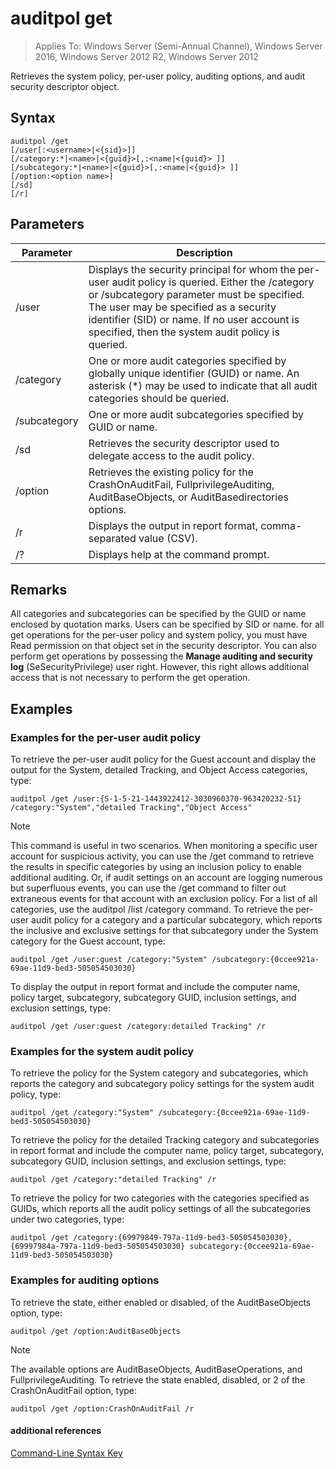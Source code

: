 # auditpol get

>Applies To: Windows Server (Semi-Annual Channel), Windows Server 2016, Windows Server 2012 R2, Windows Server 2012

Retrieves the system policy, per-user policy, auditing options, and audit security descriptor object.

## Syntax
```
auditpol /get 
[/user[:<username>|<{sid}>]]
[/category:*|<name>|<{guid}>[,:<name|<{guid}> ]]
[/subcategory:*|<name>|<{guid}>[,:<name|<{guid}> ]]
[/option:<option name>]
[/sd]
[/r]
```
## Parameters
|Parameter|Description|
|-------|--------|
|/user|Displays the security principal for whom the per-user audit policy is queried. Either the /category or /subcategory parameter must be specified. The user may be specified as a security identifier (SID) or name. If no user account is specified, then the system audit policy is queried.|
|/category|One or more audit categories specified by globally unique identifier (GUID) or name. An asterisk (*) may be used to indicate that all audit categories should be queried.|
|/subcategory|One or more audit subcategories specified by GUID or name.|
|/sd|Retrieves the security descriptor used to delegate access to the audit policy.|
|/option|Retrieves the existing policy for the CrashOnAuditFail, FullprivilegeAuditing, AuditBaseObjects, or AuditBasedirectories options.|
|/r|Displays the output in report format, comma-separated value (CSV).|
|/?|Displays help at the command prompt.|
## Remarks
All categories and subcategories can be specified by the GUID or name enclosed by quotation marks. Users can be specified by SID or name.
for all get operations for the per-user policy and system policy, you must have Read permission on that object set in the security descriptor. You can also perform get operations by possessing the **Manage auditing and security log** (SeSecurityPrivilege) user right. However, this right allows additional access that is not necessary to perform the get operation.
## <a name="BKMK_examples"></a>Examples
### Examples for the per-user audit policy
To retrieve the per-user audit policy for the Guest account and display the output for the System, detailed Tracking, and Object Access categories, type:
```
auditpol /get /user:{S-1-5-21-1443922412-3030960370-963420232-51} /category:"System","detailed Tracking","Object Access"
```
> [!NOTE]
> This command is useful in two scenarios. When monitoring a specific user account for suspicious activity, you can use the /get command to retrieve the results in specific categories by using an inclusion policy to enable additional auditing. Or, if audit settings on an account are logging numerous but superfluous events, you can use the /get command to filter out extraneous events for that account with an exclusion policy. For a list of all categories, use the auditpol /list /category command.
To retrieve the per-user audit policy for a category and a particular subcategory, which reports the inclusive and exclusive settings for that subcategory under the System category for the Guest account, type:
```
auditpol /get /user:guest /category:"System" /subcategory:{0ccee921a-69ae-11d9-bed3-505054503030}
```
To display the output in report format and include the computer name, policy target, subcategory, subcategory GUID, inclusion settings, and exclusion settings, type:
```
auditpol /get /user:guest /category:detailed Tracking" /r
```
### Examples for the system audit policy
To retrieve the policy for the System category and subcategories, which reports the category and subcategory policy settings for the system audit policy, type:
```
auditpol /get /category:"System" /subcategory:{0ccee921a-69ae-11d9-bed3-505054503030}
```
To retrieve the policy for the detailed Tracking category and subcategories in report format and include the computer name, policy target, subcategory, subcategory GUID, inclusion settings, and exclusion settings, type:
```
auditpol /get /category:"detailed Tracking" /r
```
To retrieve the policy for two categories with the categories specified as GUIDs, which reports all the audit policy settings of all the subcategories under two categories, type:
```
auditpol /get /category:{69979849-797a-11d9-bed3-505054503030},{69997984a-797a-11d9-bed3-505054503030} subcategory:{0ccee921a-69ae-11d9-bed3-505054503030}
```
### Examples for auditing options
To retrieve the state, either enabled or disabled, of the AuditBaseObjects option, type:
```
auditpol /get /option:AuditBaseObjects
```
> [!NOTE]
> The available options are AuditBaseObjects, AuditBaseOperations, and FullprivilegeAuditing.
To retrieve the state enabled, disabled, or 2 of the CrashOnAuditFail option, type:
```
auditpol /get /option:CrashOnAuditFail /r
```
#### additional references
[Command-Line Syntax Key](command-line-syntax-key.md)
